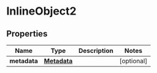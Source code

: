 

# InlineObject2


## Properties

Name | Type | Description | Notes
------------ | ------------- | ------------- | -------------
**metadata** | [**Metadata**](Metadata.md) |  |  [optional]



